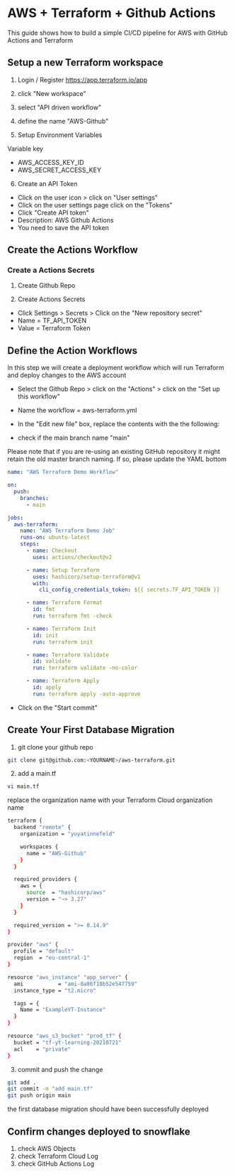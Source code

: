 # AWS + Terraform + Github Actions

This guide shows how to build a simple CI/CD pipeline for AWS with GitHub Actions and Terraform

## Setup a new Terraform workspace
1. Login / Register
https://app.terraform.io/app

2. click "New workspace"

3. select "API driven workflow"

4. define the name "AWS-Github"

5. Setup Environment Variables

Variable key
- AWS_ACCESS_KEY_ID
- AWS_SECRET_ACCESS_KEY

6. Create an API Token

- Click on the user icon > click on "User settings"
- Click on the user settings page click on the "Tokens"
- Click "Create API token"
- Description: AWS Github Actions
- You need to save the API token

## Create the Actions Workflow

### Create a Actions Secrets
1. Create Github Repo
 
2. Create Actions Secrets
- Click Settings > Secrets > Click on the "New repository secret"
- Name = TF_API_TOKEN 
- Value = Terraform Token

## Define the Action Workflows
In this step we will create a deployment workflow which will run Terraform and deploy changes to the AWS account

- Select the Github Repo > click on the "Actions" > click on the "Set up this workflow"

- Name the workflow = aws-terraform.yml
- In the "Edit new file" box, replace the contents with the the following:
- check if the main branch name "main"

Please note that if you are re-using an existing GitHub repository it might retain the old master branch naming. If so, please update the YAML bottom

```yml
name: "AWS Terraform Demo Workflow"

on:
  push:
    branches:
      - main

jobs:
  aws-terraform:
    name: "AWS Terraform Demo Job"
    runs-on: ubuntu-latest
    steps:
      - name: Checkout
        uses: actions/checkout@v2

      - name: Setup Terraform
        uses: hashicorp/setup-terraform@v1
        with:
          cli_config_credentials_token: ${{ secrets.TF_API_TOKEN }}

      - name: Terraform Format
        id: fmt
        run: terraform fmt -check

      - name: Terraform Init
        id: init
        run: terraform init

      - name: Terraform Validate
        id: validate
        run: terraform validate -no-color

      - name: Terraform Apply
        id: apply
        run: terraform apply -auto-approve
```

- Click on the "Start commit"

## Create Your First Database Migration
1. git clone your github repo
```bash
git clone git@github.com:<YOURNAME>/aws-terraform.git
```


2. add a main.tf 
```bash
vi main.tf
```

replace the organization name with your Terraform Cloud organization name
```bash
terraform {
  backend "remote" {
    organization = "yuyatinnefeld"

    workspaces {
      name = "AWS-Github"
    }
  }

  required_providers {
    aws = {
      source  = "hashicorp/aws"
      version = "~> 3.27"
    }
  }

  required_version = ">= 0.14.9"
}

provider "aws" {
  profile = "default"
  region  = "eu-central-1"
}

resource "aws_instance" "app_server" {
  ami           = "ami-0a86f18b52e547759"
  instance_type = "t2.micro"

  tags = {
    Name = "ExampleYT-Instance"
  }
}

resource "aws_s3_bucket" "prod_tf" {
  bucket = "tf-yt-learning-20210721"
  acl    = "private"
}
```


3. commit and push the change
```bash
git add .
git commit -m "add main.tf"
git push origin main
```
the first database migration should have been successfully deployed

## Confirm changes deployed to snowflake

1. check AWS Objects
2. check Terraform Cloud Log
3. check GitHub Actions Log
